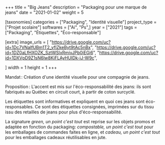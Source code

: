 +++
title = "Big Jeans"
description = "Packaging pour une marque de jeans"
date = "2021-01-02"
weight = 5

[taxonomies]
categories = ["Packaging", "Identité visuelle"]
project_type = ["Projet scolaire"]
softwares = ["Ai", "Ps",]
year = ["2021"]
tags = ["Packaging", "Étiquettes", "Éco-responsable"]

[extra]
image_urls = [
    "https://drive.google.com/uc?id=1Dc7VNaIfUBm1T2_vfIZkeByt9tAc5nBx",
    "https://drive.google.com/uc?id=1DZ0aLfHXOZK_SztWSlxRmivJPb0iEGi6",
    "https://drive.google.com/uc?id=1DXVpD9Z1sN6lw8KiFLAyHUIDk-iJ-W9c",



]
width = 1
height = 1
+++

Mandat : Création d'une identité visuelle pour une compagnie de jeans.

Proposition : L'accent est mis sur l'éco-responsabilité des jeans: ils sont fabriqués au Québec en circuit court, à partir de coton surcyclé.

Les étiquettes sont informatives et expliquent en quoi ces jeans sont éco-responsables.
Ce sont des étiquettes consignées, imprimées sur du tissu issu des retailles de jeans pour plus d'éco-responsabilité.

La signature *green, un point c'est tout* est reprise sur les objets promos et adaptée en fonction du packaging: *compostable, un point c'est tout* pour les emballages de commandes faites en ligne, et *cadeau, un point c'est tout* pour les emballages cadeaux réutilisables en jute.